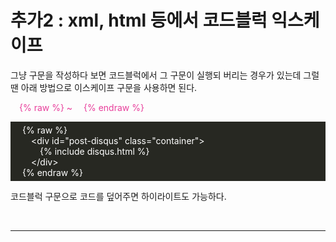 # 추가2 : xml, html 등에서 코드블럭 익스케이프

그냥 구문을 작성하다 보면 코드블럭에서 그 구문이 실행되 버리는 경우가 있는데 그럴땐 아래 방법으로 이스케이프 구문을 사용하면 된다.

<p style="color:#e83e9b">
  &emsp;&#123;&#37; raw &#37;&#125; ~ &emsp;&#123;&#37; endraw 	&#37;&#125;
</p>

<div style="background-color:#272822; color:white; padding:5px">
  &emsp;&#123;&#37; raw &#37;&#125;<br>
  &emsp;&emsp;&#60;div id="post-disqus" class="container"&#62;<br>
  &emsp;&emsp;&emsp;&#123;&#37; include disqus.html &#37;&#125;<br>
  &emsp;&emsp;&#60;/div&#62;<br>
  &emsp;&#123;&#37; endraw 	&#37;&#125;<br>
</div>

코드블럭 구문으로 코드를 덮어주면 하이라이트도 가능하다.

<br>

---